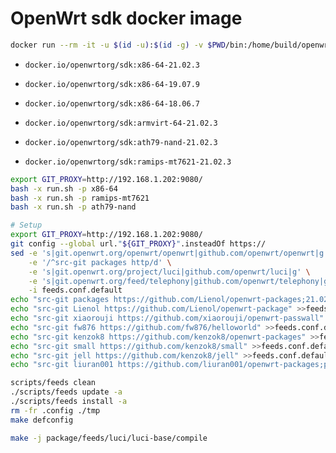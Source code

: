 # OpenWrt sdk docker image

```bash
docker run --rm -it -u $(id -u):$(id -g) -v $PWD/bin:/home/build/openwrt/bin docker.io/openwrtorg/sdk:x86-64-21.02.3 bash
```

- `docker.io/openwrtorg/sdk:x86-64-21.02.3`
- `docker.io/openwrtorg/sdk:x86-64-19.07.9`
- `docker.io/openwrtorg/sdk:x86-64-18.06.7`

- `docker.io/openwrtorg/sdk:armvirt-64-21.02.3`
- `docker.io/openwrtorg/sdk:ath79-nand-21.02.3`
- `docker.io/openwrtorg/sdk:ramips-mt7621-21.02.3`

```bash
export GIT_PROXY=http://192.168.1.202:9080/
bash -x run.sh -p x86-64
bash -x run.sh -p ramips-mt7621
bash -x run.sh -p ath79-nand
```

```bash
# Setup
export GIT_PROXY=http://192.168.1.202:9080/
git config --global url."${GIT_PROXY}".insteadOf https://
sed -e 's|git.openwrt.org/openwrt/openwrt|github.com/openwrt/openwrt|g' \
    -e '/^src-git packages http/d' \
    -e 's|git.openwrt.org/project/luci|github.com/openwrt/luci|g' \
    -e 's|git.openwrt.org/feed/telephony|github.com/openwrt/telephony|g' \
    -i feeds.conf.default
echo "src-git packages https://github.com/Lienol/openwrt-packages;21.02" >>feeds.conf.default
echo "src-git Lienol https://github.com/Lienol/openwrt-package" >>feeds.conf.default
echo "src-git xiaorouji https://github.com/xiaorouji/openwrt-passwall" >>feeds.conf.default
echo "src-git fw876 https://github.com/fw876/helloworld" >>feeds.conf.default
echo "src-git kenzok8 https://github.com/kenzok8/openwrt-packages" >>feeds.conf.default
echo "src-git small https://github.com/kenzok8/small" >>feeds.conf.default
echo "src-git jell https://github.com/kenzok8/jell" >>feeds.conf.default
echo "src-git liuran001 https://github.com/liuran001/openwrt-packages;packages" >>feeds.conf.default

scripts/feeds clean
./scripts/feeds update -a
./scripts/feeds install -a
rm -fr .config ./tmp
make defconfig

make -j package/feeds/luci/luci-base/compile
```
